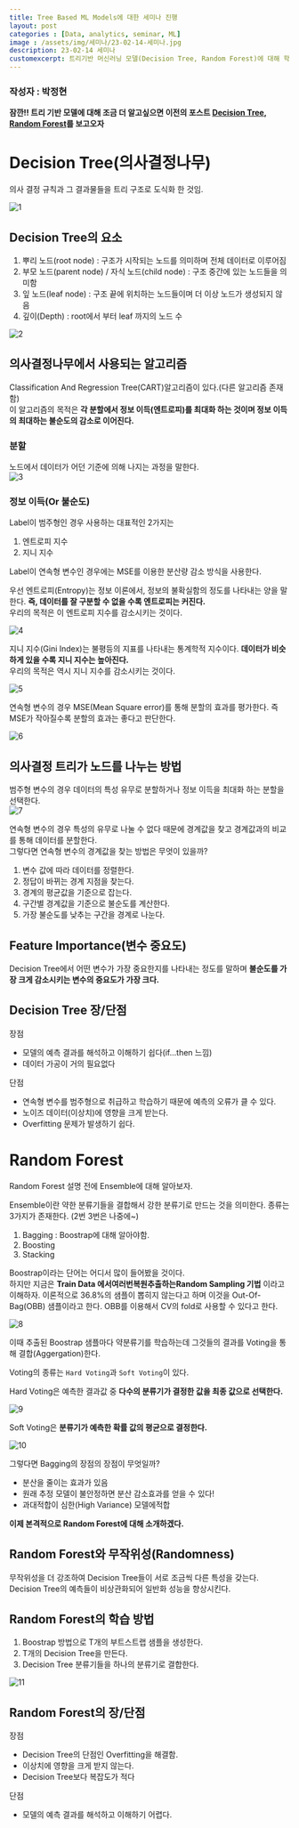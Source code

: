 ```yaml
---
title: Tree Based ML Models에 대한 세미나 진행
layout: post   
categories : [Data, analytics, seminar, ML]
image : /assets/img/세미나/23-02-14-세미나.jpg
description: 23-02-14 세미나
customexcerpt: 트리기반 머신러닝 모델(Decision Tree, Random Forest)에 대해 학습하였다. 두 모델에 대해 장/단점을 비교하고 데이터에 따라 적합한 모델을 선택해 최적의 결과를 만드는 틀에 대해 알아봄
---
```

### 작성자 : 박정현

**잠깐!! 트리 기반 모델에 대해 조금 더 알고싶으면 이전의 포스트 [Decision Tree](https://dau-bigdatateams.github.io/2023/02/04/Intro-to-ML(ver.-박민서).html), [Random Forest](https://dau-bigdatateams.github.io/2023/02/01/Intermediate-Machine-Learning.html)를 보고오자**  

# Decision Tree(의사결정나무)

의사 결정 규칙과 그 결과물들을 트리 구조로 도식화 한 것임.

![1](/assets/img/세미나/트리기반1.png)

## Decision Tree의 요소

1. 뿌리 노드(root node) : 구조가 시작되는 노드를 의미하며 전체 데이터로 이루어짐
2. 부모 노드(parent node) / 자식 노드(child node) : 구조 중간에 있는 노드들을 의미함
3. 잎 노드(leaf node) : 구조 끝에 위치하는 노드들이며 더 이상 노드가 생성되지 않음
4. 깊이(Depth) : root에서 부터 leaf 까지의 노드 수

![2](/assets/img/세미나/트리기반2.gif)

## 의사결정나무에서 사용되는 알고리즘

Classification And Regression Tree(CART)알고리즘이 있다.(다른 알고리즘 존재함)  
이 알고리즘의 목적은 **각 분할에서 정보 이득(엔트로피)를 최대화 하는 것이며 정보 이득의 최대하는 불순도의 감소로 이어진다.**  

### 분할
노드에서 데이터가 어던 기준에 의해 나지는 과정을 말한다.  
![3](/assets/img/세미나/트리기반3.png)

### 정보 이득(Or 불순도)
Label이 범주형인 경우 사용하는 대표적인 2가지는
1. 엔트로피 지수
2. 지니 지수

Label이 연속형 변수인 경우에는 MSE를 이용한 분산량 감소 방식을 사용한다.

우선 엔트로피(Entropy)는 정보 이론에서, 정보의 불확실함의 정도를 나타내는 양을 말한다. **즉, 데이터를 잘 구분할 수 없을 수록 엔트로피는 커진다.**  
우리의 목적은 이 엔트로피 지수를 감소시키는 것이다.

![4](/assets/img/세미나/트리기반4.png)  


지니 지수(Gini Index)는 불평등의 지표를 나타내는 통계학적 지수이다. **데이터가 비슷하게 있을 수록 지니 지수는 높아진다.**  
우리의 목적은 역시 지니 지수를 감소시키는 것이다.  

![5](/assets/img/세미나/트리기반5.png)   

연속형 변수의 경우 MSE(Mean Square error)를 통해 분할의 효과를 평가한다. 즉 MSE가 작아질수록 분할의 효과는 좋다고 판단한다.

![6](/assets/img/세미나/트리기반6.gif)  

## 의사결정 트리가 노드를 나누는 방법

범주형 변수의 경우 데이터의 특성 유무로 분할하거나 정보 이득을 최대화 하는 분할을 선택한다.  
![7](/assets/img/세미나/트리기반7.png)   

연속형 변수의 경우 특성의 유무로 나눌 수 없다 때문에 경계값을 찾고 경계값과의 비교를 통해 데이터를 분할한다.  
그렇다면 연속형 변수의 경계값을 찾는 방법은 무엇이 있을까?

1. 변수 값에 따라 데이터를 정렬한다.
2. 정답이 바뀌는 경계 지점을 찾는다.
3. 경계의 평균값을 기준으로 잡는다.
4. 구간별 경계값을 기준으로 불순도를 계산한다.
5. 가장 불순도를 낮추는 구간을 경계로 나눈다.

## Feature Importance(변수 중요도)
Decision Tree에서 어떤 변수가 가장 중요한지를 나타내는 정도를 말하며 **불순도를 가장 크게 감소시키는 변수의 중요도가 가장 크다.**

## Decision Tree 장/단점

장점
- 모델의 예측 결과를 해석하고 이해하기 쉽다(if...then 느낌)
- 데이터 가공이 거의 필요없다

단점
- 연속형 변수를 범주형으로 취급하고 학습하기 때문에 예측의 오류가 클 수 있다.
- 노이즈 데이터(이상치)에 영향을 크게 받는다.
- Overfitting 문제가 발생하기 쉽다.

# Random Forest

Random Forest 설명 전에 Ensemble에 대해 알아보자.

Ensemble이란 약한 분류기들을 결합해서 강한 분류기로 만드는 것을 의미한다.
종류는 3가지가 존재한다. (2번 3번은 나중에~)  
1. Bagging : Boostrap에 대해 알아야함.
2. Boosting 
3. Stacking

Boostrap이라는 단어는 어디서 많이 들어봤을 것이다.  
하지만 지금은 **Train Data 에서여러번복원추출하는Random Sampling 기법** 이라고 이해하자. 이론적으로 36.8%의 샘플이 뽑히지 않는다고 하며 이것을 Out-Of-Bag(OBB) 샘플이라고 한다.
OBB를 이용해서 CV의 fold로 사용할 수 있다고 한다.  

![8](/assets/img/세미나/트리기반8.png)   


이때 추출된 Boostrap 샘플마다 약분류기를 학습하는데 그것들의 결과를 Voting을 통해 결합(Aggergation)한다.


Voting의 종류는 `Hard Voting`과 `Soft Voting`이 있다. 

Hard Voting은 예측한 결과값 중 **다수의 분류기가 결정한 값을 최종 값으로 선택한다.**

![9](/assets/img/세미나/트리기반9.png)   

Soft Voting은 **분류기가 예측한 확률 값의 평균으로 결정한다.**

![10](/assets/img/세미나/트리기반10.png)   


그렇다면 Bagging의 장점의 장점이 무엇일까? 
- 분산을 줄이는 효과가 있음
- 원래 추정 모델이 불안정하면 분산 감소효과를 얻을 수 있다!
- 과대적합이 심한(High Variance) 모델에적합


**이제 본격적으로 Random Forest에 대해 소개하겠다.**

## Random Forest와 무작위성(Randomness)
무작위성을 더 강조하여 Decision Tree들이 서로 조금씩 다른 특성을 갖는다.
Decision Tree의 예측들이 비상관화되어 일반화 성능을 향상시킨다.

## Random Forest의 학습 방법

1. Boostrap 방법으로  T개의 부트스트랩 샘플을 생성한다.
2. T개의 Decision Tree을 만든다.
3. Decision Tree 분류기들을 하나의 분류기로 결합한다.

![11](/assets/img/세미나/트리기반11.gif)  

## Random Forest의 장/단점

장점
- Decision Tree의 단점인 Overfitting을 해결함.
- 이상치에 영향을 크게 받지 않는다.
- Decision Tree보다 복잡도가 적다

단점
- 모델의 예측 결과를 해석하고 이해하기 어렵다.

